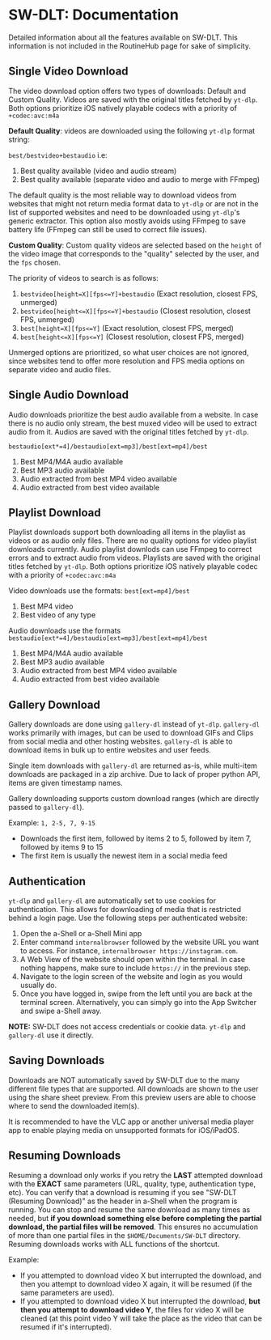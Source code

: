 # SW-DLT: Documentation

Detailed information about all the features available on SW-DLT. This information is not included in the RoutineHub page for sake of simplicity.

## Single Video Download

The video download option offers two types of downloads: Default and Custom Quality. Videos are saved with the original titles fetched by `yt-dlp`. Both options prioritize iOS natively playable codecs with a priority of `+codec:avc:m4a`

**Default Quality**: videos are downloaded using the following `yt-dlp` format string:

 `best/bestvideo+bestaudio` i.e:

1. Best quality available (video and audio stream)
2. Best quality available (separate video and audio to merge with FFmpeg)

The default quality is the most reliable way to download videos from websites that might not return media format data to `yt-dlp` or are not in the list of supported websites and need to be downloaded using `yt-dlp`'s generic extractor. This option also mostly avoids using FFmpeg to save battery life (FFmpeg can still be used to correct file issues).

**Custom Quality**: Custom quality videos are selected based on the `height` of the video image that corresponds to the "quality" selected by the user, and the `fps` chosen.

The priority of videos to search is as follows:

1. `bestvideo[height=X][fps<=Y]+bestaudio`  (Exact resolution, closest FPS, unmerged)
2. `bestvideo[height<=X][fps<=Y]+bestaudio` (Closest resolution, closest FPS, unmerged)
3. `best[height=X][fps<=Y]`                 (Exact resolution, closest FPS, merged)
4. `best[height<=X][fps<=Y]`                (Closest resolution, closest FPS, merged)

Unmerged options are prioritized, so what user choices are not ignored, since websites tend to offer more resolution and FPS media options on separate video and audio files.

## Single Audio Download

Audio downloads prioritize the best audio available from a website. In case there is no audio only stream, the best muxed video will be used to extract audio from it. Audios are saved with the original titles fetched by `yt-dlp`.

`bestaudio[ext*=4]/bestaudio[ext=mp3]/best[ext=mp4]/best`

1. Best MP4/M4A audio available
2. Best MP3 audio available
3. Audio extracted from best MP4 video available
4. Audio extracted from best video available

## Playlist Download

Playlist downloads support both downloading all items in the playlist as videos or as audio only files. There are no quality options for video playlist downloads currently. Audio playlist downlods can use FFmpeg to correct errors and to extract audio from videos. Playlists are saved with the original titles fetched by `yt-dlp`. Both options prioritize iOS natively playable codec with a priority of `+codec:avc:m4a`

Video downloads use the formats: `best[ext=mp4]/best`

1. Best MP4 video
2. Best video of any type

Audio downloads use the formats `bestaudio[ext*=4]/bestaudio[ext=mp3]/best[ext=mp4]/best`

1. Best MP4/M4A audio available
2. Best MP3 audio available
3. Audio extracted from best MP4 video available
4. Audio extracted from best video available

## Gallery Download

Gallery downloads are done using `gallery-dl` instead of `yt-dlp`. `gallery-dl` works primarily with images, but can be used to download GIFs and Clips from social media and other hosting websites. `gallery-dl` is able to download items in bulk up to entire websites and user feeds. 

Single item downloads with `gallery-dl` are returned as-is, while multi-item downloads are packaged in a zip archive. Due to lack of proper python API, items are given timestamp names.

Gallery downloading supports custom download ranges (which are directly passed to `gallery-dl`). 

Example: `1, 2-5, 7, 9-15`

- Downloads the first item, followed by items 2 to 5, followed by item 7, followed by items 9 to 15
- The first item is usually the newest item in a social media feed

## Authentication

`yt-dlp` and `gallery-dl` are automatically set to use cookies for authentication. This allows for downloading of media that is restricted behind a login page. Use the following steps per authenticated website:

1. Open the a-Shell or a-Shell Mini app
2. Enter command `internalbrowser` followed by the website URL you want to access. For instance, `internalbrowser https://instagram.com`. 
3. A Web View of the website should open within the terminal. In case nothing happens, make sure to include `https://` in the previous step.
4. Navigate to the login screen of the website and login as you would usually do.
5. Once you have logged in, swipe from the left until you are back at the terminal screen. Alternatively, you can simply go into the App Switcher and swipe a-Shell away.

**NOTE:** SW-DLT does not access credentials or cookie data. `yt-dlp` and `gallery-dl` use it directly.

## Saving Downloads

Downloads are NOT automatically saved by SW-DLT due to the many different file types that are supported. All downloads are shown to the user using the share sheet preview. From this preview users are able to choose where to send the downloaded item(s).

It is recommended to have the VLC app or another universal media player app to enable playing media on unsupported formats for iOS/iPadOS.

## Resuming Downloads

Resuming a download only works if you retry the **LAST** attempted download with the **EXACT** same parameters (URL, quality, type, authentication type, etc). You can verify that a download is resuming if you see "SW-DLT (Resuming Download)" as the header in a-Shell when the program is running. You can stop and resume the same
download as many times as needed, but **if you download something else before completing the partial download, the partial files will be removed**. This ensures no accumulation of more than one partial files in the `$HOME/Documents/SW-DLT` directory. Resuming downloads works with ALL functions of the shortcut.

Example:
- If you attempted to download video X but interrupted the download, and then you attempt to download video X again, it will be resumed (if the same parameters are used).
- If you attempted to download video X but interrupted the download, **but then you attempt to download video Y**, the files for video X will be cleaned (at this point
video Y will take the place as the video that can be resumed if it's interrupted).